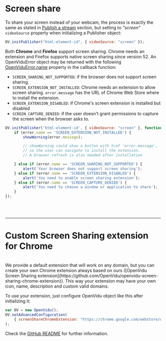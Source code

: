 # Screen share

To share your screen instead of your webcam, the process is exactly the same as stated in [Publish a stream](/how-do-i/publish-unpublish/) section, but setting to _"screen"_ `videoSource` property when initializing a Publisher object:

```javascript
OV.initPublisher("html-element-id", { videoSource: "screen" });
```

Both **Chrome** and **Firefox** support screen sharing. Chrome needs an extension and Firefox supports native screen sharing since version 52. An OpenViduError object may be returned with the following [OpenViduError.name](../../api/openvidu-browser/enums/openviduerrorname.html) property in the callback function:

- `SCREEN_SHARING_NOT_SUPPORTED`: if the browser does not support screen sharing.
- `SCREEN_EXTENSION_NOT_INSTALLED`: Chrome needs an extension to allow screen sharing. `error.message` has the URL of Chrome Web Store where to install the extension.
- `SCREEN_EXTENSION_DISABLED`: if Chrome's screen extension is installed but disabled
- `SCREEN_CAPTURE_DENIED`: if the user doesn't grant permissions to capture the screen when the browser asks to.

```javascript
OV.initPublisher('html-element-id', { videoSource: "screen" }, function(error) {
    if (error.name == 'SCREEN_EXTENSION_NOT_INSTALLED') {
        showWarning(error.message);

        // showWarning could show a button with href 'error.message',
        // so the user can navigate to install the extension.
        // A browser refresh is also needed after installation

    } else if (error.name == 'SCREEN_SHARING_NOT_SUPPORTED') {
        alert('Your browser does not support screen sharing');
    } else if (error.name == 'SCREEN_EXTENSION_DISABLED') {
        alert('You need to enable screen sharing extension');
    } else if (error.name == 'SCREEN_CAPTURE_DENIED') {
        alert('You need to choose a window or application to share');
    }
});
```

<br><br>
<hr>

# Custom Screen Sharing extension for Chrome
<br>
We provide a default extension that will work on any domain, but you can create your own Chrome extension always based on ours ([OpenVidu Screen Sharing extension](https://github.com/OpenVidu/openvidu-screen-sharing-chrome-extension)). This way your extension may have your own icon, name, description and custom valid domains.

To use your extension, just configure OpenVidu object like this after initializing it:

```javascript
var OV = new OpenVidu();
OV.setAdvancedConfiguration(
    { screenShareChromeExtension: "https://chrome.google.com/webstore/detail/EXTENSION_NAME/EXTENSION_ID" }
);
```

Check the [GitHub README](https://github.com/OpenVidu/openvidu-screen-sharing-chrome-extension) for further information.

<br>